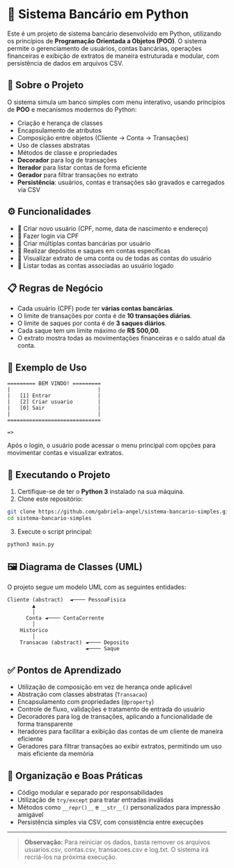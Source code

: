 # 🏦 Sistema Bancário em Python

Este é um projeto de sistema bancário desenvolvido em Python, utilizando os princípios de **Programação Orientada a Objetos (POO)**. O sistema permite o gerenciamento de usuários, contas bancárias, operações financeiras e exibição de extratos de maneira estruturada e modular, com persistência de dados em arquivos CSV.

## 🧠 Sobre o Projeto

O sistema simula um banco simples com menu interativo, usando princípios de **POO** e mecanismos modernos do Python:

- Criação e herança de classes
- Encapsulamento de atributos
- Composição entre objetos (Cliente → Conta → Transações)
- Uso de classes abstratas
- Métodos de classe e propriedades
- **Decorador** para log de transações
- **Iterador** para listar contas de forma eficiente
- **Gerador** para filtrar transações no extrato
- **Persistência**: usuários, contas e transações são gravados e carregados via CSV

## ⚙️ Funcionalidades

- 👤 Criar novo usuário (CPF, nome, data de nascimento e endereço)
- 🔐 Fazer login via CPF
- 🏦 Criar múltiplas contas bancárias por usuário
- 💸 Realizar depósitos e saques em contas específicas
- 📃 Visualizar extrato de uma conta ou de todas as contas do usuário
- 📂 Listar todas as contas associadas ao usuário logado

## 📋 Regras de Negócio

- Cada usuário (CPF) pode ter **várias contas bancárias**.
- O limite de transações por conta é de **10 transações diárias**.
- O limite de saques por conta é de **3 saques diários**.
- Cada saque tem um limite máximo de **R$ 500,00**.
- O extrato mostra todas as movimentações financeiras e o saldo atual da conta.

## 🧾 Exemplo de Uso

```text
========= BEM VINDO! =========
|                            |
|   [1] Entrar               |
|   [2] Criar usuario        |
|   [0] Sair                 |
|                            |
==============================

=> 
```

Após o login, o usuário pode acessar o menu principal com opções para movimentar contas e visualizar extratos.

## 🧪 Executando o Projeto

1. Certifique-se de ter o **Python 3** instalado na sua máquina.
2. Clone este repositório:

```bash
git clone https://github.com/gabriela-angel/sistema-bancario-simples.git
cd sistema-bancario-simples
```

3. Execute o script principal:

```bash
python3 main.py
```

## 🖼️ Diagrama de Classes (UML)

O projeto segue um modelo UML com as seguintes entidades:

```
Cliente (abstract)  ◄──── PessoaFisica
        ▲
        │
      Conta ◄──── ContaCorrente
        │
    Historico
        │
    Transacao (abstract) ◄──── Deposito
                         ◄──── Saque
```

## ✅ Pontos de Aprendizado

- Utilização de composição em vez de herança onde aplicável
- Abstração com classes abstratas (`Transacao`)
- Encapsulamento com propriedades (`@property`)
- Controle de fluxo, validações e tratamento de entrada do usuário
- Decoradores para log de transações, aplicando a funcionalidade de forma transparente
- Iteradores para facilitar a exibição das contas de um cliente de maneira eficiente
- Geradores para filtrar transações ao exibir extratos, permitindo um uso mais eficiente da memória

## 🧼 Organização e Boas Práticas

- Código modular e separado por responsabilidades
- Utilização de `try/except` para tratar entradas inválidas
- Métodos como `__repr()__` e `__str__()` personalizados para impressão amigável
- Persistência simples via CSV, com consistência entre execuções

---

> **Observação:** Para reiniciar os dados, basta remover os arquivos usuarios.csv, contas.csv, transacoes.csv e log.txt. O sistema irá recriá-los na próxima execução.